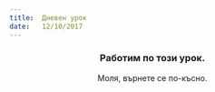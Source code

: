 ```yaml
---
title:  Дневен урок
date:   12/10/2017
---
```


### <center>Работим по този урок.</center>
<center>Моля, върнете се по-късно.</center>
